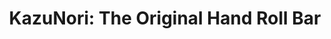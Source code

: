 ---
layout: place
title: "KazuNori: The Original Hand Roll Bar"
permalink: /california/marina-del-rey/kazunori-the-original-hand-roll-bar.html
stateAbbr: CA
stateName: California
cityName: Marina Del Rey
seo:
  name: "KazuNori: The Original Hand Roll Bar"
  type: Restaurant
  links: null
description: "Looking for sushi in Marina Del Rey, California? Check out KazuNori: The Original Hand Roll Bar for a delightful Japanese dining experience. Enjoy a variety ..."
place_id: ChIJOygb-q67woAR3bO7fi_yXkA
photos:
  - name: >-
      places/ChIJOygb-q67woAR3bO7fi_yXkA/photos/AeeoHcI46jiki5usYLJG1iXjFOZ_8GRMjRBvWVuCG_JeNJt0nniCLCILBmvMtKf7nXWd2R-mCExghrWUKTdbTnaTQgL4LpQJ2F3XHEc7LphE_7H6txIT92hD7-R5jVQhyg0_MaUeK4UpVOqyBdwRZrqG7ac9dk-CbWTM0aX9cgMig3L1WWcmmEptk5rQ4OHVuU5l5D0BulqCu4Djiu90d5WD-UbA27Ro48m7pOAahA0OHTFnjHAp4rFUrnJFOjH4pW1OgNsn3kSK_T9mh78xIqRrgqdWkviJ3Mwb4Ji1TH0Zw8cgpg
    widthPx: 2000
    heightPx: 1333
    authorAttributions:
      - displayName: 'KazuNori: The Original Hand Roll Bar'
        uri: https://maps.google.com/maps/contrib/116725666139200214007
        photoUri: >-
          https://lh3.googleusercontent.com/a-/ALV-UjUMFVJYjZGNzrFY907nuZZhHqMKcJJNqkYLVCslvbI56YRY6LY=s100-p-k-no-mo
    flagContentUri: >-
      https://www.google.com/local/imagery/report/?cb_client=maps_api_places.places_api&image_key=!1e10!2sAF1QipP4t2SzlD67bqRzt-cUcduc19Q-coxaYr5jX4sO&hl=en-US
    googleMapsUri: >-
      https://www.google.com/maps/place//data=!3m4!1e2!3m2!1sAF1QipP4t2SzlD67bqRzt-cUcduc19Q-coxaYr5jX4sO!2e10!4m2!3m1!1s0x80c2bbaefa1b283b:0x405ef22f7ebbb3dd
  - name: >-
      places/ChIJOygb-q67woAR3bO7fi_yXkA/photos/AeeoHcJazHJVs1yvHi2iplvJwnJDs0D0S8MXo-NTWpg881GHczNkoOKaVAotNt5AxFw9ydj070lu5QfqXrnAAC3iSAZPikb4ZVFKaDxozzNa7XHrgDlSXX_3RuWiWRTnIO5ytIPxuV0HKmlhxZOlQ3VHoHUQ8t2vpHstt8Gr0I2OiQt5FSZpdAYz5Ar6FKIAZ53sfDnBEOaNon_7gz0MLx6f5zERqZFPv7-DN9bBi-c3OdEEuua7XG8L2oGA7-I8WkCrhLkTjEZT33Yw5b_8z1H3w9NRvgee1MQSy0fufVCucJ29-w
    widthPx: 1499
    heightPx: 843
    authorAttributions:
      - displayName: 'KazuNori: The Original Hand Roll Bar'
        uri: https://maps.google.com/maps/contrib/116725666139200214007
        photoUri: >-
          https://lh3.googleusercontent.com/a-/ALV-UjUMFVJYjZGNzrFY907nuZZhHqMKcJJNqkYLVCslvbI56YRY6LY=s100-p-k-no-mo
    flagContentUri: >-
      https://www.google.com/local/imagery/report/?cb_client=maps_api_places.places_api&image_key=!1e10!2sAF1QipOeWhOrSzRCyENirVCkb76F3K1___7nefhNQNVK&hl=en-US
    googleMapsUri: >-
      https://www.google.com/maps/place//data=!3m4!1e2!3m2!1sAF1QipOeWhOrSzRCyENirVCkb76F3K1___7nefhNQNVK!2e10!4m2!3m1!1s0x80c2bbaefa1b283b:0x405ef22f7ebbb3dd
  - name: >-
      places/ChIJOygb-q67woAR3bO7fi_yXkA/photos/AeeoHcIR2esj-HmsS5HRGvqm5HOaDqfUK_lAdI-A9i16xs-Osb3NmlWXFN6ggDvs9uK5B7IJmgoKcNyhl9X7Nvq3UfjqDs3TBBV1P7_VWPM0mjRZpTEw6JM0lB4tUcyLmF4FyRVdHhMSZ-bcjE4wyDMwhL8B0pisbO8wW3JPcaDZ6l-WzrO4mDxawQ5S0rkTKAzue3oh193npOmJkq3fwwKJim4cwipU_7RIj0-xplrLcZHbg9ewPri5w0ESXfIZH9j0KU43entE450B4dh2wFRRXatg8NqLID9usA1yiWYzV_u2WB_XPtdhewcsiCYu9e6bTvS0mCGWHUiP72ACICuunfyii2lzHCQWVH_vST9B-pAII2uQDU-9ciAh5QNpEt-SEmM8F8p2-2SrXgdaJ7A3KfJpRYvOIZN6fFy4PI2BRXfJNekR
    widthPx: 3024
    heightPx: 4032
    authorAttributions:
      - displayName: Vitaly Kolas
        uri: https://maps.google.com/maps/contrib/113556209422825663213
        photoUri: >-
          https://lh3.googleusercontent.com/a-/ALV-UjW8DWZpVCNu1T4qifAk-zucpXutUDEuO71U8s9s29jZIWkkESxlfA=s100-p-k-no-mo
    flagContentUri: >-
      https://www.google.com/local/imagery/report/?cb_client=maps_api_places.places_api&image_key=!1e10!2sCIHM0ogKEICAgMCI7q2N4AE&hl=en-US
    googleMapsUri: >-
      https://www.google.com/maps/place//data=!3m4!1e2!3m2!1sCIHM0ogKEICAgMCI7q2N4AE!2e10!4m2!3m1!1s0x80c2bbaefa1b283b:0x405ef22f7ebbb3dd
  - name: >-
      places/ChIJOygb-q67woAR3bO7fi_yXkA/photos/AeeoHcKl2K-wWgW3vkXsAF65g5OuIk_EFqsDO_y2GlR7PYZ1aFFmeAo18XVjUpvxH1E9yn2HejQTBWIJ7lvfwpj6EZFqdqz4RXujrlg26DuAoFCyc2zYvUHNtdcaLvQ94MSk7tr6lTWIaFVqC6_T-KkwKasrcrur_chqHDXggkbJcq5xvctIEXrLH5Mnc0gKIgzC52TC6rjMSvHp2LfvRgYA-t6EgCV_f1wfQ0a4OngEmhVSy9ca42BMu5CLuSDOpG2vQW2aVIdUiMwMqo_fS-nSiPdRP3i4wEOCsyw6nVYHLOyBkXtLTSR8b3U8Vxi6TavDTAZEGagpnS7LOuNfBa5m0CfU6oEaZORgu_jnaHW57fUi5VW1J8ijqXy8lZzMvipzSgYBRdWB8PAUB4C_qvMfWtlLKdUQtxORbNittGNIaCR-po68
    widthPx: 3072
    heightPx: 4080
    authorAttributions:
      - displayName: Ben Lila
        uri: https://maps.google.com/maps/contrib/113169063051977391244
        photoUri: >-
          https://lh3.googleusercontent.com/a-/ALV-UjXbm2xGq4JEWrUrCMBU-E-iBllUVK2s3B3m8-2dc7UJKn5qu0aW-w=s100-p-k-no-mo
    flagContentUri: >-
      https://www.google.com/local/imagery/report/?cb_client=maps_api_places.places_api&image_key=!1e10!2sCIHM0ogKEICAgIDvs6_pkwE&hl=en-US
    googleMapsUri: >-
      https://www.google.com/maps/place//data=!3m4!1e2!3m2!1sCIHM0ogKEICAgIDvs6_pkwE!2e10!4m2!3m1!1s0x80c2bbaefa1b283b:0x405ef22f7ebbb3dd
  - name: >-
      places/ChIJOygb-q67woAR3bO7fi_yXkA/photos/AeeoHcJizPPAFw7wY0nQ3QJbheb7ZyXWml54FaQjD_pDRSKi3eo6n1wq7JlHUD43ngnzKuJqgU-t-J5CfLpZVAbAB8Imh95wiaZ3HkFtj2kUEVW8fFyVseS3NSLhwnlysFFmcHu8h5mj9LcUGtQW3P3vx2u4Ji-hVjPtmidzqlLWf4xlB4_ZBIy8xsrJARXjXnohpn5SefcKBtUcazz5hrZwozJEifQKzuBsZR2u9RNrsw91WlJF_Kx980imr_aml7Ki3olsDuGXX5c3lV_H2mLNmORznJ8LwDPGM16jzG0X9cUE-z_j--m-pey9YR7JOjfLtdIcqTQawLNAm-IBgBbv9bpQG6yLpuWQ2id0kUjMByhVyc31jR_KemxXVxgWtunCxttE5xf9bzaeUsEA3bt3mwXFGN0lyFmfjA0LW3ahohvYAOEW
    widthPx: 4000
    heightPx: 2252
    authorAttributions:
      - displayName: Temo
        uri: https://maps.google.com/maps/contrib/101390299707754948054
        photoUri: >-
          https://lh3.googleusercontent.com/a-/ALV-UjW8prfCVJ6ByPWerCADxGAPLIVRK99FF8E9mtMuFBnqc-Z_4C7B5Q=s100-p-k-no-mo
    flagContentUri: >-
      https://www.google.com/local/imagery/report/?cb_client=maps_api_places.places_api&image_key=!1e10!2sCIHM0ogKEICAgMCgqfXj0wE&hl=en-US
    googleMapsUri: >-
      https://www.google.com/maps/place//data=!3m4!1e2!3m2!1sCIHM0ogKEICAgMCgqfXj0wE!2e10!4m2!3m1!1s0x80c2bbaefa1b283b:0x405ef22f7ebbb3dd
  - name: >-
      places/ChIJOygb-q67woAR3bO7fi_yXkA/photos/AeeoHcIHYUvlwb3KRzwZsHq7m5HdSw-cNYfo76sdCn0BcCx4jBgx8fyRVsyQFtPHmVfCkZcu5Q99-qPjM-fjgj7nLwVhAsSV92679g9rstSn6X2ZmumbdwYW_gqTNild4_RncAZOXqC2_RFppoKFO0X4n_H7K2cMWaR19Qz-Sb78TFevRUenQmsWOLkAXB_0Nq2MZikAj0ACSXAn0IN0k-S4nrR59ieFtsHKloEBfoPjdz2vHsq6fM0OoryHvgzTwdboJtJD66bllbJm76mu567sgazDp962sBiPivN97lApWajNAoVDWtX_3otqeJuHLaDVoQb6bTXDG7WmqRa7fKdvQ4028IGUEYCsbX7iGiqWTSUJedbnpwAv_hpnQo_kSRJnucNJZiu9-yUNW6kB0B1wydukQDCZXsdZsVpEXBYnvRU
    widthPx: 4000
    heightPx: 3000
    authorAttributions:
      - displayName: Gabriel Aure
        uri: https://maps.google.com/maps/contrib/105128684578439401331
        photoUri: >-
          https://lh3.googleusercontent.com/a-/ALV-UjXO8juEZYz27D0rtWJx1gGfv1YHFSGqZijJdqGHB9V3HHwmaToT=s100-p-k-no-mo
    flagContentUri: >-
      https://www.google.com/local/imagery/report/?cb_client=maps_api_places.places_api&image_key=!1e10!2sCIHM0ogKEICAgIC3_PfoMQ&hl=en-US
    googleMapsUri: >-
      https://www.google.com/maps/place//data=!3m4!1e2!3m2!1sCIHM0ogKEICAgIC3_PfoMQ!2e10!4m2!3m1!1s0x80c2bbaefa1b283b:0x405ef22f7ebbb3dd
  - name: >-
      places/ChIJOygb-q67woAR3bO7fi_yXkA/photos/AeeoHcKR5wP3d6W8e_Qkew1iWG78oil-yroaKn-Tnc6U9XIgsyFYr-9o0Iaauwmj53Pp6yAt_Wun80iPfrAV-NOB-sl7MblimRnoqNSveX7mbo32nuBZk46oGBnXusmc2tizp429gi2200lRBi-lE9Jt-W0Yi0jYlR4JeaOMoieXBP8KJaird27EVDZRMTxkVVKsZXjryvMKE_kDYvlvdPzpOLyNG2Qbupjau-jhClKS6gJ3gFFId78JY7af9QzQ2ccPYOkrnk-It2TJbw3a0eVYtl3BOO2ttD5Favy8qgxwz8Xbm_x09UYLVYfa8f9Q1MQuI3cAHvW_gwkhZP10pkIVNbRP8aqygY4fGeuacrgixpPM_thEbJcxWHDpZW0iS-fK_INKTiVy_ZeT3PWelzAw0UuLFC40ZaVVOKH9wAlg6-Y
    widthPx: 4032
    heightPx: 3024
    authorAttributions:
      - displayName: Anthony Pang
        uri: https://maps.google.com/maps/contrib/116725868153169430730
        photoUri: >-
          https://lh3.googleusercontent.com/a-/ALV-UjWE7L3u3k9nW2yECJzKGWPZS5oHLl5NyGpMdeKYw9uWHJLpYrS3gw=s100-p-k-no-mo
    flagContentUri: >-
      https://www.google.com/local/imagery/report/?cb_client=maps_api_places.places_api&image_key=!1e10!2sCIHM0ogKEICAgIC-jcygQA&hl=en-US
    googleMapsUri: >-
      https://www.google.com/maps/place//data=!3m4!1e2!3m2!1sCIHM0ogKEICAgIC-jcygQA!2e10!4m2!3m1!1s0x80c2bbaefa1b283b:0x405ef22f7ebbb3dd
  - name: >-
      places/ChIJOygb-q67woAR3bO7fi_yXkA/photos/AeeoHcLc_RUJhxfV_cm2kBd2cBU54_06wqVj8xRcRltm6icKAM94Sk2DF9zPN-ccBJy75r9z9PyLLq3fIjtatdSK1LOQ-2AxLAbwEkUL2u-RTjyEEKIjmjUOZkQlYoJPutjJOOwk6AByq3b7jYarHVW7hRDnhMhRGa-L9OruSikW0lOz9z8HrHCQkcI9EenKWHfW3fiUlUSiZt3UYFcwDN0MexOJfi75JY86_2IkUhxEwd-DX_hwaqv2Itw4jBytctUOOXlmNRwm_HqnVariiOAJBgVIhCT2TGP5PjHEqqYlEsL5z_abiWjMyn74DWeJAWDjLDnKwTXdzu1ozpShp4__vDHtGBbZP1lzphzGHfshX2bNEBRYX3SV71Ugzah06lH0wd2IuStl6sY_pNsj2fAE__0qQ4DM_Z5yi0vBywV2sx4Upio
    widthPx: 3024
    heightPx: 4032
    authorAttributions:
      - displayName: Patrick L
        uri: https://maps.google.com/maps/contrib/107263080442899857575
        photoUri: >-
          https://lh3.googleusercontent.com/a-/ALV-UjVYINp236WJvMz-zWbG5iwhIYDbZqkJPJpcp3zYEW1SAYVtW7Kl=s100-p-k-no-mo
    flagContentUri: >-
      https://www.google.com/local/imagery/report/?cb_client=maps_api_places.places_api&image_key=!1e10!2sCIHM0ogKEICAgIDxqtDY3wE&hl=en-US
    googleMapsUri: >-
      https://www.google.com/maps/place//data=!3m4!1e2!3m2!1sCIHM0ogKEICAgIDxqtDY3wE!2e10!4m2!3m1!1s0x80c2bbaefa1b283b:0x405ef22f7ebbb3dd
  - name: >-
      places/ChIJOygb-q67woAR3bO7fi_yXkA/photos/AeeoHcJn4ij2xEVKOekL-WtArxrAUTkUBwTr5LLTsuBEOEFm4onZnDyrVGs8aG32NdAmt098PRJj6QUIdKsqeb26VKoUwgVa4-UtiHzsYJfrII-dVT3llw7DDM2rkgyvhlsHNoRQ7T-iQ-EDWYvTqm1-Gc_pR8CuqFkXcQ6jZrUcgc8fKFD3zvfikqxMMeGSEXTmWBhemU-tQ-n9eIo1FsChVKtQkUhRAzPDfXeu9jy2MCJmjPcFCdJjCxAAqt_nIFgAtl3jxzp0KDdIdAPIubb9mbw8Xvyo_QQre_9TfxEv-Q4udYCn7YJ3zgdnRSmB5Sr0TPo2X12zwixl00kuM7ZUT705nC8B8pqYK5mpRVob2noeK1U8Hr3RGWAwP9VNL15cid9dc2NVj2nOACMwNLBo7AFMWkTWcRgmjrZnrECWchRG7gI
    widthPx: 4032
    heightPx: 3024
    authorAttributions:
      - displayName: Carmen Siu
        uri: https://maps.google.com/maps/contrib/106942117531330138067
        photoUri: >-
          https://lh3.googleusercontent.com/a/ACg8ocIcckqW4IZMe5H08njJPC_JU5gbHBIovHDPtibsbYId8eCJsgbQ=s100-p-k-no-mo
    flagContentUri: >-
      https://www.google.com/local/imagery/report/?cb_client=maps_api_places.places_api&image_key=!1e10!2sCIHM0ogKEICAgIDeg_ac9QE&hl=en-US
    googleMapsUri: >-
      https://www.google.com/maps/place//data=!3m4!1e2!3m2!1sCIHM0ogKEICAgIDeg_ac9QE!2e10!4m2!3m1!1s0x80c2bbaefa1b283b:0x405ef22f7ebbb3dd
  - name: >-
      places/ChIJOygb-q67woAR3bO7fi_yXkA/photos/AeeoHcKTCWDJt4eAAoRMvHFHylxwrvawMLE442zIU4GaWH3DzDKhSIgSM7nHQAG7Gc_pnEyLwSr93LWJoWLA736aopJe1YwdbixYwXhBfXEgmyMXMmIE4yzFYo-3iIHpHheLnQ3V6QmIQ_pok2UHkfnT8lGEKYNU-K9lzd9aqXTOGi25ox3xA-EoNM77cKT4z9CM-mFOWWSrafG34mBJROaL9XWyCLFGdfPFsmuQf7UWHx_zVbX6zGP9EmiZ-2erCXwV1xEz1JvcMSsqCVTtCLW4KBgzYHmA2xKjazCBlI8zAMTt8kKxMGfIsLGNZD9DYtY0XgJQTHU2meewm1pofyT9t7q2DVHEUg3EY44VVkkTQEEewEJaWel7GM4_RTIFLmgTF0YZQRTkBZS6LHbxjBtZG_wGWibRplwnw4U50qCMV76JrA
    widthPx: 4000
    heightPx: 2252
    authorAttributions:
      - displayName: Temo
        uri: https://maps.google.com/maps/contrib/101390299707754948054
        photoUri: >-
          https://lh3.googleusercontent.com/a-/ALV-UjW8prfCVJ6ByPWerCADxGAPLIVRK99FF8E9mtMuFBnqc-Z_4C7B5Q=s100-p-k-no-mo
    flagContentUri: >-
      https://www.google.com/local/imagery/report/?cb_client=maps_api_places.places_api&image_key=!1e10!2sCIHM0ogKEICAgMCgqfXjMw&hl=en-US
    googleMapsUri: >-
      https://www.google.com/maps/place//data=!3m4!1e2!3m2!1sCIHM0ogKEICAgMCgqfXjMw!2e10!4m2!3m1!1s0x80c2bbaefa1b283b:0x405ef22f7ebbb3dd
address: '4635 Admiralty Way #107, Marina Del Rey, CA 90292, USA'
street: '4635 Admiralty Way #107'
city: Marina Del Rey
state: CA
zip: '90292'
country: USA
neighborhood: null
latitude: '33.980887'
longitude: '-118.441658'
accessibility_options:
  wheelchairAccessibleParking: true
  wheelchairAccessibleEntrance: true
  wheelchairAccessibleRestroom: true
business_status: OPERATIONAL
name: 'KazuNori: The Original Hand Roll Bar'
google_maps_links:
  directionsUri: >-
    https://www.google.com/maps/dir//''/data=!4m7!4m6!1m1!4e2!1m2!1m1!1s0x80c2bbaefa1b283b:0x405ef22f7ebbb3dd!3e0
  placeUri: https://maps.google.com/?cid=4638410952041804765
  writeAReviewUri: >-
    https://www.google.com/maps/place//data=!4m3!3m2!1s0x80c2bbaefa1b283b:0x405ef22f7ebbb3dd!12e1
  reviewsUri: >-
    https://www.google.com/maps/place//data=!4m4!3m3!1s0x80c2bbaefa1b283b:0x405ef22f7ebbb3dd!9m1!1b1
  photosUri: >-
    https://www.google.com/maps/place//data=!4m3!3m2!1s0x80c2bbaefa1b283b:0x405ef22f7ebbb3dd!10e5
primary_type: Sushi Restaurant
opening_hours:
  regular: null
  current: null
secondary_opening_hours:
  regular:
    weekdayDescriptions: null
    type: null
  current:
    weekdayDescriptions: null
    type: null
phone: null
price_level: null
price_range: null
rating: null
rating_count: 0
website: null
reviews: null
parking_options: null
payment_options: null
allow_dogs: null
curbside_pickup: null
delivery: null
dine_in: null
good_for_children: null
good_for_groups: null
good_for_sports: null
live_music: null
menu_for_children: null
outdoor_seating: null
reservable: null
restroom: null
serves_beer: null
serves_breakfast: null
serves_brunch: null
serves_cocktails: null
serves_coffee: null
serves_dinner: null
serves_dessert: null
serves_lunch: null
serves_vegetarian_food: null
serves_wine: null
takeout: null
summary: null

---